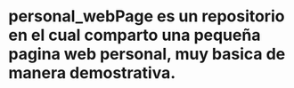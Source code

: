 # personal_webPage es un repositorio en el cual comparto una pequeña pagina web personal, muy basica de manera demostrativa.
